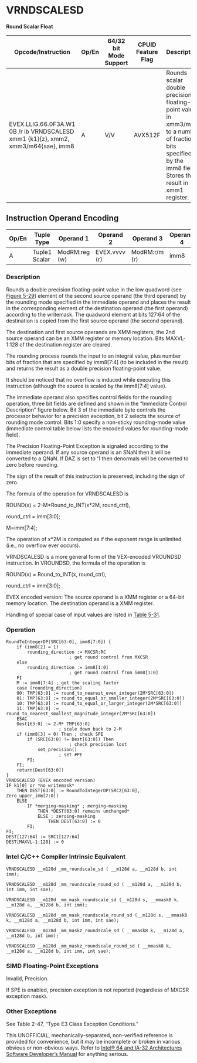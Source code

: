 # VRNDSCALESD

**Round Scalar Float**

| Opcode/Instruction                                                                | Op/En | 64/32 bit Mode Support | CPUID Feature Flag | Description                                                                                                                                                   |
| --------------------------------------------------------------------------------- | ----- | ---------------------- | ------------------ | ------------------------------------------------------------------------------------------------------------------------------------------------------------- |
| EVEX.LLIG.66.0F3A.W1 0B /r ib VRNDSCALESD xmm1 {k1}{z}, xmm2, xmm3/m64{sae}, imm8 | A     | V/V                    | AVX512F            | Rounds scalar double precision floating-point value in xmm3/m64 to a number of fraction bits specified by the imm8 field. Stores the result in xmm1 register. |

## Instruction Operand Encoding

| Op/En | Tuple Type    | Operand 1     | Operand 2     | Operand 3     | Operand 4 |
| ----- | ------------- | ------------- | ------------- | ------------- | --------- |
| A     | Tuple1 Scalar | ModRM:reg (w) | EVEX.vvvv (r) | ModRM:r/m (r) | imm8      |

### Description

Rounds a double precision floating-point value in the low quadword (see [Figure 5-29](/x86/vrndscalepd#fig-5-29)) element of the second source operand (the third operand) by the rounding mode specified in the immediate operand and places the result in the corresponding element of the destination operand (the first operand) according to the writemask. The quadword element at bits 127:64 of the destination is copied from the first source operand (the second operand).

The destination and first source operands are XMM registers, the 2nd source operand can be an XMM register or memory location. Bits MAXVL-1:128 of the destination register are cleared.

The rounding process rounds the input to an integral value, plus number bits of fraction that are specified by imm8[7:4] (to be included in the result) and returns the result as a double precision floating-point value.

It should be noticed that no overflow is induced while executing this instruction (although the source is scaled by the imm8[7:4] value).

The immediate operand also specifies control fields for the rounding operation, three bit fields are defined and shown in the “Immediate Control Description” figure below. Bit 3 of the immediate byte controls the processor behavior for a precision exception, bit 2 selects the source of rounding mode control. Bits 1:0 specify a non-sticky rounding-mode value (immediate control table below lists the encoded values for rounding-mode field).

The Precision Floating-Point Exception is signaled according to the immediate operand. If any source operand is an SNaN then it will be converted to a QNaN. If DAZ is set to ‘1 then denormals will be converted to zero before rounding.

The sign of the result of this instruction is preserved, including the sign of zero.

The formula of the operation for VRNDSCALESD is

ROUND(x) = 2-M\*Round_to_INT(x\*2M, round_ctrl),

round_ctrl = imm[3:0];

M=imm[7:4];

The operation of x\*2M is computed as if the exponent range is unlimited (i.e., no overflow ever occurs).

VRNDSCALESD is a more general form of the VEX-encoded VROUNDSD instruction. In VROUNDSD, the formula of the operation is

ROUND(x) = Round_to_INT(x, round_ctrl),

round_ctrl = imm[3:0];

EVEX encoded version: The source operand is a XMM register or a 64-bit memory location. The destination operand is a XMM register.

Handling of special case of input values are listed in [Table 5-31](/x86/vrndscalepd#tbl-5-31).

### Operation

```
RoundToIntegerDP(SRC[63:0], imm8[7:0]) {
    if (imm8[2] = 1)
        rounding_direction := MXCSR:RC
                        ; get round control from MXCSR
    else
        rounding_direction := imm8[1:0]
                        ; get round control from imm8[1:0]
    FI
    M := imm8[7:4] ; get the scaling factor
    case (rounding_direction)
    00: TMP[63:0] := round_to_nearest_even_integer(2M*SRC[63:0])
    01: TMP[63:0] := round_to_equal_or_smaller_integer(2M*SRC[63:0])
    10: TMP[63:0] := round_to_equal_or_larger_integer(2M*SRC[63:0])
    11: TMP[63:0] := round_to_nearest_smallest_magnitude_integer(2M*SRC[63:0])
    ESAC
    Dest[63:0] := 2-M* TMP[63:0]
                    ; scale down back to 2-M
    if (imm8[3] = 0) Then ; check SPE
        if (SRC[63:0] != Dest[63:0]) Then
                        ; check precision lost
            set_precision()
                    ; set #PE
        FI;
    FI;
    return(Dest[63:0])
}
VRNDSCALESD (EVEX encoded version)
IF k1[0] or *no writemask*
    THEN DEST[63:0] := RoundToIntegerDP(SRC2[63:0], Zero_upper_imm[7:0])
    ELSE
        IF *merging-masking* ; merging-masking
            THEN *DEST[63:0] remains unchanged*
            ELSE ; zeroing-masking
                THEN DEST[63:0] := 0
        FI;
FI;
DEST[127:64] := SRC1[127:64]
DEST[MAXVL-1:128] := 0

```

### Intel C/C++ Compiler Intrinsic Equivalent

```
VRNDSCALESD __m128d _mm_roundscale_sd ( __m128d a, __m128d b, int imm);

```

```
VRNDSCALESD __m128d _mm_roundscale_round_sd ( __m128d a, __m128d b, int imm, int sae);

```

```
VRNDSCALESD __m128d _mm_mask_roundscale_sd (__m128d s, __mmask8 k, __m128d a, __m128d b, int imm);

```

```
VRNDSCALESD __m128d _mm_mask_roundscale_round_sd (__m128d s, __mmask8 k, __m128d a, __m128d b, int imm, int sae);

```

```
VRNDSCALESD __m128d _mm_maskz_roundscale_sd ( __mmask8 k, __m128d a, __m128d b, int imm);

```

```
VRNDSCALESD __m128d _mm_maskz_roundscale_round_sd ( __mmask8 k, __m128d a, __m128d b, int imm, int sae);

```

### SIMD Floating-Point Exceptions

Invalid, Precision.

If SPE is enabled, precision exception is not reported (regardless of MXCSR exception mask).

### Other Exceptions

See Table 2-47, “Type E3 Class Exception Conditions.”

This UNOFFICIAL, mechanically-separated, non-verified reference is provided for convenience, but it may be
incomplete or broken in various obvious or non-obvious
ways. Refer to [Intel® 64 and IA-32 Architectures Software Developer’s Manual](https://software.intel.com/en-us/download/intel-64-and-ia-32-architectures-sdm-combined-volumes-1-2a-2b-2c-2d-3a-3b-3c-3d-and-4) for anything serious.
